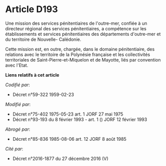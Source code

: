 # Article D193

Une mission des services pénitentiaires de l'outre-mer, confiée à un directeur régional des services pénitentiaires, a
compétence sur les établissements et services pénitentiaires des départements d'outre-mer et du territoire de Nouvelle-
Calédonie.

Cette mission est, en outre, chargée, dans le domaine pénitentiaire, des relations avec le territoire de la Polynésie
française et les collectivités territoriales de Saint-Pierre-et-Miquelon et de Mayotte, liés par convention avec l'Etat.

**Liens relatifs à cet article**

_Codifié par_:

  - Décret n°59-322 1959-02-23

_Modifié par_:

  - Décret n°75-402 1975-05-23 art. 1 JORF 27 mai 1975
  - Décret n°93-193 du 8 février 1993 - art. 1 () JORF 12 février 1993

_Abrogé par_:

  - Décret n°85-836 1985-08-06 art. 12 JORF 8 août 1985

_Cité par_:

  - Décret n°2016-1877 du 27 décembre 2016 (V)
